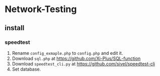 # Network-Testing

## install

### speedtest

1. Rename `config_exmaple.php` to `config.php` and edit it.
2. Download `sql.php` at https://github.com/Xi-Plus/SQL-function
3. Download `speedtest_cli.py` at https://github.com/sivel/speedtest-cli
4. Set database.
